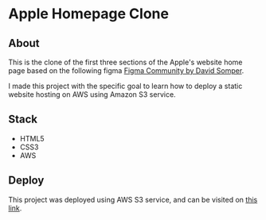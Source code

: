# Apple Homepage Clone

## About

This is the clone of the first three sections of the Apple's website home page based on the following figma [Figma Community by David Somper](https://www.youtube.com/watch?v=yYgkh7n5Ubg).

I made this project with the specific goal to learn how to deploy a static website hosting on AWS using Amazon S3 service.

## Stack 
* HTML5
* CSS3
* AWS

## Deploy
This project was deployed using AWS S3 service, and can be visited on [this link](http://apple-website-clone.s3-website.eu-north-1.amazonaws.com/).


